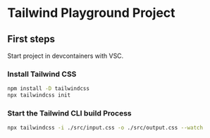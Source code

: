 # Tailwind Playground Project

## First steps

Start project in devcontainers with VSC.

### Install Tailwind CSS

```bash
npm install -D tailwindcss
npx tailwindcss init
```

### Start the Tailwind CLI build Process

```bash
npx tailwindcss -i ./src/input.css -o ./src/output.css --watch
```
